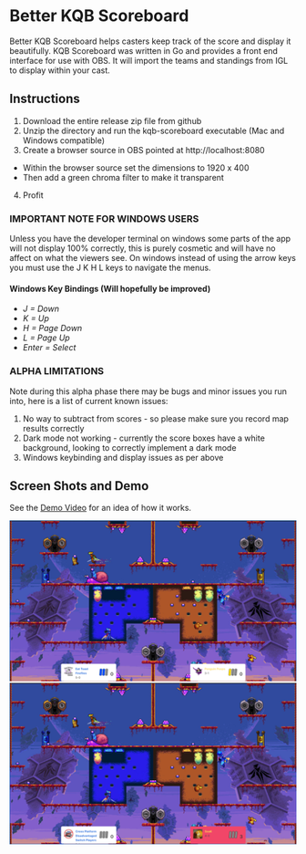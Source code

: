 # Better KQB Scoreboard

Better KQB Scoreboard helps casters keep track of the score and display it beautifully. KQB Scoreboard was written in Go and provides a front end interface for use with OBS. It will import the teams and standings from IGL to display within your cast. 

## Instructions
1. Download the entire release zip file from github
2. Unzip the directory and run the kqb-scoreboard executable (Mac and Windows compatible)
3. Create a browser source in OBS pointed at http://localhost:8080
* Within the browser source set the dimensions to 1920 x 400
* Then add a green chroma filter to make it transparent
4. Profit

### IMPORTANT NOTE FOR WINDOWS USERS
Unless you have the developer terminal on windows some parts of the app will not display 100% correctly, this is purely cosmetic and will have no affect on what the viewers see. On windows instead of using the arrow keys you must use the J K H L keys to navigate the menus. 

#### Windows Key Bindings (Will hopefully be improved)
- *J = Down*
- *K = Up*
- *H = Page Down*
- *L = Page Up*
- *Enter = Select*

### ALPHA LIMITATIONS
Note during this alpha phase there may be bugs and minor issues you run into, here is a list of current known issues: 
1. No way to subtract from scores - so please make sure you record map results correctly
2. Dark mode not working - currently the score boxes have a white background, looking to correctly implement a dark mode
3. Windows keybinding and display issues as per above


## Screen Shots and Demo
See the [Demo Video](https://www.youtube.com/watch?v=em6KXidrXVI) for an idea of how it works. 

![Screen Shot 1](/screenshots/scoreboard-ss-1.png)
![Screen Shot 2](/screenshots/scoreboard-ss-2.png)